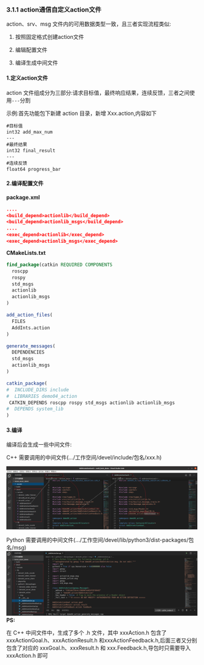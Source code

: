 ### 3.1.1 action通信自定义action文件

action、srv、msg 文件内的可用数据类型一致，且三者实现流程类似:

1. 按照固定格式创建action文件

2. 编辑配置文件

3. 编译生成中间文件

#### 1.定义action文件

action 文件组成分为三部分:请求目标值，最终响应结果，连续反馈，三者之间使用`---`分割

示例:首先功能包下新建 action 目录，新增 Xxx.action,内容如下

```
#目标值
int32 add_max_num
---
#最终结果
int32 final_result
---
#连续反馈
float64 progress_bar
```

#### 2.编译配置文件

**package.xml**

```cmake
....
<build_depend>actionlib</build_depend>
<build_depend>actionlib_msgs</build_depend>
....
<exec_depend>actionlib</exec_depend>
<exec_depend>actionlib_msgs</exec_depend>
```

**CMakeLists.txt**

```cmake
find_package(catkin REQUIRED COMPONENTS
  roscpp
  rospy
  std_msgs
  actionlib
  actionlib_msgs
)
```

```cmake
add_action_files(
  FILES
  AddInts.action
)
```

```cmake
generate_messages(
  DEPENDENCIES
  std_msgs
  actionlib_msgs
)
```

```cmake
catkin_package(
#  INCLUDE_DIRS include
#  LIBRARIES demo04_action
 CATKIN_DEPENDS roscpp rospy std_msgs actionlib actionlib_msgs
#  DEPENDS system_lib
)
```

#### 3.编译

编译后会生成一些中间文件:

C++ 需要调用的中间文件\(.../工作空间/devel/include/包名/xxx.h\)

![](/assets/10vscode_自定义action的中间文件%28C++%29.PNG)

Python 需要调用的中间文件\(.../工作空间/devel/lib/python3/dist-packages/包名/msg\)![](/assets/11vscode_自定义action的中间文件%28Python%29.PNG)**PS:**

在 C++ 中间文件中，生成了多个 .h 文件，其中 xxxAction.h 包含了 xxxActionGoal.h、xxxActionResult.h 和xxxActionFeedback.h,后面三者又分别包含了对应的 xxxGoal.h、xxxResult.h 和 xxx.Feedback.h,导包时只需要导入 xxxAction.h 即可

